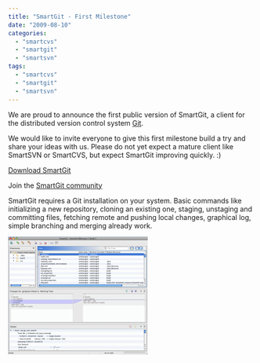 ```yaml
---
title: "SmartGit - First Milestone"
date: "2009-08-10"
categories: 
  - "smartcvs"
  - "smartgit"
  - "smartsvn"
tags: 
  - "smartcvs"
  - "smartgit"
  - "smartsvn"
---
```


We are proud to announce the first public version of SmartGit, a client for the distributed version control system [Git](http://git-scm.com/).

We would like to invite everyone to give this first milestone build a try and share your ideas with us. Please do not yet expect a mature client like SmartSVN or SmartCVS, but expect SmartGit improving quickly. :)

[Download SmartGit](http://www.syntevo.com/smartgit/early-access.html)

Join the [SmartGit community](http://www.syntevo.com/smartgit/community.html)

SmartGit requires a Git installation on your system. Basic commands like initializing a new repository, cloning an existing one, staging, unstaging and committing files, fetching remote and pushing local changes, graphical log, simple branching and merging already work.

[![SmartGit project window on Mac OS X](/assets/images/project-window-osx-small.png)](/assets/images/project-window-osx.png)
